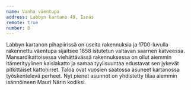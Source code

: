 ```yaml
---
name: Vanha väentupa
address: Labbyn kartano 49, Isnäs
remote: true
number: D
---
```

Labbyn kartanon pihapiirissä on useita rakennuksia ja 1700-luvulla rakennettu väentupa sijaitsee 1858 istutetun valtavan saarnen katveessa. Mansardikattoisessa viehättävässä rakennuksessa on ollut aiemmin itämerityylinen kaislakatto ja samaa tyylisuuntaa edustavat sen jykevät pitkittäiset kattohirret. Taloa ovat vuosien saatossa asuneet kartanossa työskentelevä perheet. Nyt pienet asunnot on yhdistetty tilaa aiemmin isännöineen Mauri Närin kodiksi.